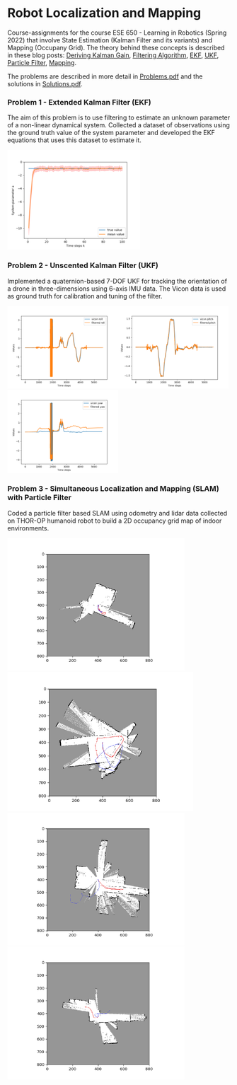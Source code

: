 # Robot Localization and Mapping
Course-assignments for the course ESE 650 - Learning in Robotics (Spring 2022) that involve State Estimation (Kalman Filter and its variants) and Mapping (Occupany Grid). The theory behind these concepts is described in these blog posts: [Deriving Kalman Gain](https://yainnoware.blogspot.com/2022/05/kalman-filter-part-1-introduction.html), [Filtering Algorithm](https://yainnoware.blogspot.com/2022/05/kalman-filter-part-2-filtering-algorithm.html), [EKF](https://yainnoware.blogspot.com/2022/05/kalman-filter-part-3-extended-kf.html), [UKF](https://yainnoware.blogspot.com/2022/05/kalman-filter-part-4-unscented-kf.html), [Particle Filter](https://yainnoware.blogspot.com/2022/06/kalman-filter-part-5-particle-filter_1.html), [Mapping](https://yainnoware.blogspot.com/2022/06/mapping-occpany-grid.html).

The problems are described in more detail in [Problems.pdf](https://github.com/YugAjmera/Robot-Localization-and-Mapping/blob/main/Problems.pdf) and the solutions in [Solutions.pdf](https://github.com/YugAjmera/Robot-Localization-and-Mapping/blob/main/Solutions.pdf).


### Problem 1 - Extended Kalman Filter (EKF)
The aim of this problem is to use filtering to estimate an unknown parameter of a non-linear dynamical system. Collected a dataset of observations using the ground truth value of the system parameter and developed the EKF equations that uses this dataset to estimate it. 

<img src="https://github.com/YugAjmera/Robot-Localization-and-Mapping/blob/main/Problem%201%20-%20EKF/Figure_2.png" width="300"> 


### Problem 2 - Unscented Kalman Filter (UKF)
Implemented a quaternion-based 7-DOF UKF for tracking the orientation of a drone in three-dimensions using 6-axis IMU data. The Vicon data is used as ground truth for calibration and tuning of the filter. 

<img src="https://github.com/YugAjmera/Robot-Localization-and-Mapping/blob/main/Problem%202%20-%20UKF/images/roll.png" width="250"><img src="https://github.com/YugAjmera/Robot-Localization-and-Mapping/blob/main/Problem%202%20-%20UKF/images/pitch.png" width="250"><img src="https://github.com/YugAjmera/Robot-Localization-and-Mapping/blob/main/Problem%202%20-%20UKF/images/yaw.png" width="250">

### Problem 3 - Simultaneous Localization and Mapping (SLAM) with Particle Filter
Coded a particle filter based SLAM using odometry and lidar data collected on THOR-OP humanoid robot to build a 2D occupancy grid map of indoor environments.

<img src="https://github.com/YugAjmera/Robot-Localization-and-Mapping/blob/main/Problem%203%20-%20Particle%20Filter/map1.png" width="400"><img src="https://github.com/YugAjmera/Robot-Localization-and-Mapping/blob/main/Problem%203%20-%20Particle%20Filter/map2.png" width="420"> 
<img src="https://github.com/YugAjmera/Robot-Localization-and-Mapping/blob/main/Problem%203%20-%20Particle%20Filter/map3.png" width="400"><img src="https://github.com/YugAjmera/Robot-Localization-and-Mapping/blob/main/Problem%203%20-%20Particle%20Filter/map4.png" width="400"> 




